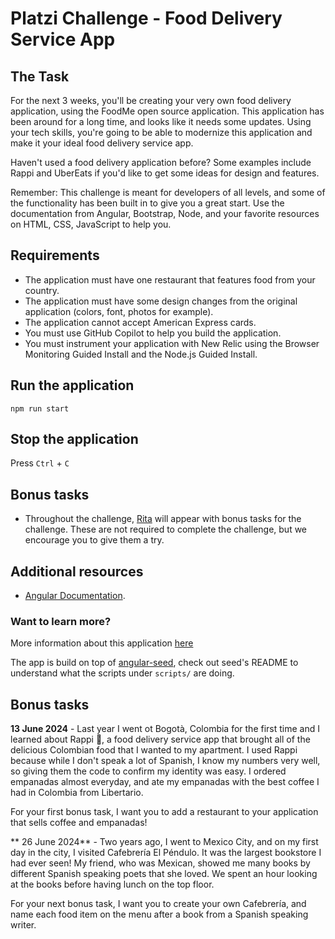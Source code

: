 # Platzi Challenge - Food Delivery Service App

## The Task
For the next 3 weeks, you'll be creating your very own food delivery application, using the FoodMe open source application.
This application has been around for a long time, and looks like it needs some updates. Using your tech skills, you're going to be able to modernize this application and make it your ideal food delivery service app.

Haven't used a food delivery application before? Some examples include Rappi and UberEats if you'd like to get some ideas for design and features.

Remember: This challenge is meant for developers of all levels, and some of the functionality has been built in to give you a great start. Use the documentation from Angular, Bootstrap, Node, and your favorite resources on HTML, CSS, JavaScript to help you.

## Requirements
- The application must have one restaurant that features food from your country.
- The application must have some design changes from the original application (colors, font, photos for example).
- The application cannot accept American Express cards.
- You must use GitHub Copilot to help you build the application.
- You must instrument your application with New Relic using the Browser Monitoring Guided Install and the Node.js Guided Install.

## Run the application
`npm run start`

## Stop the application
Press `Ctrl` + `C`

## Bonus tasks
- Throughout the challenge, [Rita](https://www.linkedin.com/in/rita-hill/) will appear with bonus tasks for the challenge. These are not required to complete the challenge, but we encourage you to give them a try.

## Additional resources
- [Angular Documentation](https://angular.dev/overview).

### Want to learn more?
More information about this application [here](http://goo.gl/Xa0Ea)

The app is build on top of [angular-seed](http://github.com/angular/angular-seed),
check out seed's README to understand what the scripts under `scripts/` are doing.

## Bonus tasks
**13 June 2024** - Last year I went ot Bogotà, Colombia for the first time and I learned about Rappi 🛵, a food delivery service app that brought all of the delicious Colombian food that I wanted to my apartment. I used Rappi because while I don't speak a lot of Spanish, I know my numbers very well, so giving them the code to confirm my identity was easy. I ordered empanadas almost everyday, and ate my empanadas with the best coffee I had in Colombia from Libertario.

For your first bonus task, I want you to add a restaurant to your application that sells coffee and empanadas!

** 26 June 2024** - Two years ago, I went to Mexico City, and on my first day in the city, I visited Cafebrería El Péndulo. It was the largest bookstore I had ever seen! My friend, who was Mexican, showed me many books by different Spanish speaking poets that she loved. We spent an hour looking at the books before having lunch on the top floor.

For your next bonus task, I want you to create your own Cafebrería, and name each food item on the menu after a book from a Spanish speaking writer.
